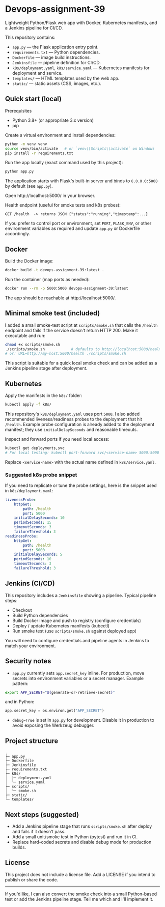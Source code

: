 # Devops-assignment-39

Lightweight Python/Flask web app with Docker, Kubernetes manifests, and a Jenkins pipeline for CI/CD.

This repository contains:

- `app.py` — the Flask application entry point.
- `requirements.txt` — Python dependencies.
- `Dockerfile` — image build instructions.
- `Jenkinsfile` — pipeline definition for CI/CD.
- `k8s/deployment.yaml`, `k8s/service.yaml` — Kubernetes manifests for deployment and service.
- `templates/` — HTML templates used by the web app.
- `static/` — static assets (CSS, images, etc.).

## Quick start (local)

Prerequisites

- Python 3.8+ (or appropriate 3.x version)
- pip

Create a virtual environment and install dependencies:

```bash
python -m venv venv
source venv/bin/activate   # or `venv\\Scripts\\activate` on Windows
pip install -r requirements.txt
```

Run the app locally (exact command used by this project):

```bash
python app.py
```

The application starts with Flask's built-in server and binds to `0.0.0.0:5000` by default (see `app.py`).

Open http://localhost:5000/ in your browser.

Health endpoint (useful for smoke tests and k8s probes):

```
GET /health  -> returns JSON {"status":"running","timestamp":...}
```

If you prefer to control port or environment, set `PORT`, `FLASK_ENV`, or other environment variables as required and update `app.py` or Dockerfile accordingly.

## Docker

Build the Docker image:

```bash
docker build -t devops-assignment-39:latest .
```

Run the container (map ports as needed):

```bash
docker run --rm -p 5000:5000 devops-assignment-39:latest
```

The app should be reachable at http://localhost:5000/.

## Minimal smoke test (included)

I added a small smoke-test script at `scripts/smoke.sh` that calls the `/health` endpoint and fails if the service doesn't return HTTP 200. Make it executable and run:

```bash
chmod +x scripts/smoke.sh
./scripts/smoke.sh            # defaults to http://localhost:5000/health
# or: URL=http://my-host:5000/health ./scripts/smoke.sh
```

This script is suitable for a quick local smoke check and can be added as a Jenkins pipeline stage after deployment.

## Kubernetes

Apply the manifests in the `k8s/` folder:

```bash
kubectl apply -f k8s/
```

This repository's `k8s/deployment.yaml` uses port `5000`. I also added recommended liveness/readiness probes to the deployment that hit `/health`. Example probe configuration is already added to the deployment manifest; they use `initialDelaySeconds` and reasonable timeouts.

Inspect and forward ports if you need local access:

```bash
kubectl get deployments,svc
# For local testing: kubectl port-forward svc/<service-name> 5000:5000
```

Replace `<service-name>` with the actual name defined in `k8s/service.yaml`.

### Suggested k8s probe snippet

If you need to replicate or tune the probe settings, here is the snippet used in `k8s/deployment.yaml`:

```yaml
livenessProbe:
	httpGet:
		path: /health
		port: 5000
	initialDelaySeconds: 10
	periodSeconds: 15
	timeoutSeconds: 3
	failureThreshold: 3
readinessProbe:
	httpGet:
		path: /health
		port: 5000
	initialDelaySeconds: 5
	periodSeconds: 10
	timeoutSeconds: 3
	failureThreshold: 3
```

## Jenkins (CI/CD)

This repository includes a `Jenkinsfile` showing a pipeline. Typical pipeline steps:

- Checkout
- Build Python dependencies
- Build Docker image and push to registry (configure credentials)
- Deploy / update Kubernetes manifests (kubectl)
- Run smoke test (use `scripts/smoke.sh` against deployed app)

You will need to configure credentials and pipeline agents in Jenkins to match your environment.

## Security notes

- `app.py` currently sets `app.secret_key` inline. For production, move secrets into environment variables or a secret manager. Example pattern:

```bash
export APP_SECRET="$(generate-or-retrieve-secret)"
```

and in Python:

```python
app.secret_key = os.environ.get("APP_SECRET")
```

- `debug=True` is set in `app.py` for development. Disable it in production to avoid exposing the Werkzeug debugger.

## Project structure

```
.
├─ app.py
├─ Dockerfile
├─ Jenkinsfile
├─ requirements.txt
├─ k8s/
│  ├─ deployment.yaml
│  └─ service.yaml
├─ scripts/
│  └─ smoke.sh
├─ static/
└─ templates/
```

## Next steps (suggested)

- Add a Jenkins pipeline stage that runs `scripts/smoke.sh` after deploy and fails if it doesn't pass.
- Add a small unit/smoke test in Python (pytest) and run it in CI.
- Replace hard-coded secrets and disable debug mode for production builds.

## License

This project does not include a license file. Add a LICENSE if you intend to publish or share the code.

---

If you'd like, I can also convert the smoke check into a small Python-based test or add the Jenkins pipeline stage. Tell me which and I'll implement it.
